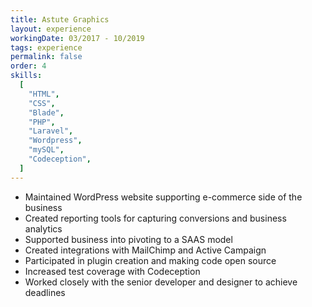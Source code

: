 ```yaml
---
title: Astute Graphics
layout: experience
workingDate: 03/2017 - 10/2019
tags: experience
permalink: false
order: 4
skills:
  [
    "HTML",
    "CSS",
    "Blade",
    "PHP",
    "Laravel",
    "Wordpress",
    "mySQL",
    "Codeception",
  ]
---
```


- Maintained WordPress website supporting e-commerce side of the business
- Created reporting tools for capturing conversions and business analytics
- Supported business into pivoting to a SAAS model
- Created integrations with MailChimp and Active Campaign
- Participated in plugin creation and making code open source
- Increased test coverage with Codeception
- Worked closely with the senior developer and designer to achieve deadlines
